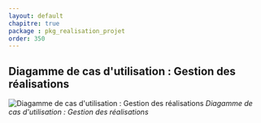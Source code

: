 ```yaml
---
layout: default
chapitre: true
package : pkg_realisation_projet
order: 350
---
```


## Diagamme de cas d'utilisation : Gestion des réalisations

![Diagamme de cas d'utilisation : Gestion des réalisations](/prototype/diagrammes/pkg_realisation_projet/uses_cases_pkg_realisation_projet.svg)
*Diagamme de cas d'utilisation : Gestion des réalisations*